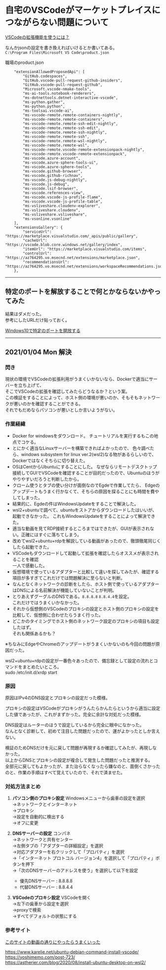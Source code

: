 # 自宅のVSCodeがマーケットプレイスにつながらない問題について

[VSCodeの拡張機能を使うには？](https://gbw-portal.appspot.com/pages/ja/pageview.html?page=vscode%2Fp005%2Ehtml)

なんかjsonの設定を書き換えればいけるとか書いてある。  
`C:\Program Files\Microsoft VS Code\product.json`  

職場のproduct.json  

```json:
    "extensionAllowedProposedApi": [
        "GitHub.codespaces",
        "GitHub.vscode-pull-request-github-insiders",
        "GitHub.vscode-pull-request-github",
        "Microsoft.vscode-nmake-tools",
        "ms-ai-tools.notebook-renderers",
        "ms-dotnettools.dotnet-interactive-vscode",
        "ms-python.gather",
        "ms-python.python",
        "ms-toolsai.vscode-ai",
        "ms-vscode-remote.remote-containers-nightly",
        "ms-vscode-remote.remote-containers",
        "ms-vscode-remote.remote-ssh-edit-nightly",
        "ms-vscode-remote.remote-ssh-edit",
        "ms-vscode-remote.remote-ssh-nightly",
        "ms-vscode-remote.remote-ssh",
        "ms-vscode-remote.remote-wsl-nightly",
        "ms-vscode-remote.remote-wsl",
        "ms-vscode-remote.vscode-remote-extensionpack-nightly",
        "ms-vscode-remote.vscode-remote-extensionpack",
        "ms-vscode.azure-account",
        "ms-vscode.azure-sphere-tools-ui",
        "ms-vscode.azure-sphere-tools",
        "ms-vscode.github-browser",
        "ms-vscode.github-richnav",
        "ms-vscode.js-debug-nightly",
        "ms-vscode.js-debug",
        "ms-vscode.lsif-browser",
        "ms-vscode.references-view",
        "ms-vscode.vscode-js-profile-flame",
        "ms-vscode.vscode-js-profile-table",
        "ms-vsliveshare.cloudenv-explorer",
        "ms-vsliveshare.cloudenv",
        "ms-vsliveshare.vsliveshare",
        "ms-vsonline.vsonline"
    ],
    "extensionsGallery": {
        "serviceUrl": "https://marketplace.visualstudio.com/_apis/public/gallery",
        "cacheUrl": "https://vscode.blob.core.windows.net/gallery/index",
        "itemUrl": "https://marketplace.visualstudio.com/items",
        "controlUrl": "https://az764295.vo.msecnd.net/extensions/marketplace.json",
        "recommendationsUrl": "https://az764295.vo.msecnd.net/extensions/workspaceRecommendations.json.gz"
    },
```

---

## 特定のポートを解放することで何とかならないかやってみた

結果はダメだった。  
参考にしたURLだけ貼っておく。  

[Windows10で特定のポートを開放する](https://support.borndigital.co.jp/hc/ja/articles/360002711593-Windows10%E3%81%A7%E7%89%B9%E5%AE%9A%E3%81%AE%E3%83%9D%E3%83%BC%E3%83%88%E3%82%92%E9%96%8B%E6%94%BE%E3%81%99%E3%82%8B)

---

## 2021/01/04 Mon 解決

### 閃き

現状の環境でVSCodeの拡張利用がうまくいかないなら、Dockerで適当にサーバーを立ち上げて、  
そこでVSCodeの拡張を確認してみたらどうなるか？という案。  
この検証をすることによって、ホスト側の環境が悪いのか、そもそもネットワークが悪いのかを確認することができる。  
それでもだめならパソコンが悪いとしか言いようがない。  

### 作業経緯

- Docker for windowsをダウンロード。
チュートリアルを実行するもこの地点でコケる。  
- とにかく適当なLinuxサーバーを構築できればよかったので、
  色々調べたら、windows subsystem for linux ver.2(wsl2)なる物があるらしいので、Dockerではなくそちらに切り替えた。  
- OSはCentからUbuntuにすることにした。
  なぜならリモートデスクトップ接続してGUIでVSCodeを確認することが目的だったので、Ubuntuのほうがやりやすいだろうと判断したから。  
- クローム使うとタブの使い分けが面倒なのでEgdeで作業してたら、
  Edgeのアップデートもうまく行かなくて、そちらの原因を探ることにも時間を費やしてしまった。  
- 結果的に、Egdeの件はWindowsUpdateをすることで解決した。  
- wsl2+ubuntuで調べて、ubuntuをストアからダウンロードしたはいいが、起動できなかった。
  これもWindowsUpdateをすることによって解決できた。  
- 適当な動画を見てRDP接続するところまではできたが、GUIが表示されない。正確にはすぐに落ちてしまう。  
- 改めてwsl2+ubuntu+rdpを解説している動画があったので、徹頭徹尾同じくしたら起動できた。  
- VSCodeもダウンロードして起動して拡張を確認したらオススメが表示されることを確認  
  一人で感動した。  
- 仮想環境で使っているアダプターと比較して違いを探してみたが、確認する項目が多すぎてこれだけでは問題解決に至らないと判断。  
- なんとなくネットワークの診断をしたら、ホスト側で使っているアダプターはDNSによる名前解決が機能していないことが判明。  
- とりあえずグーグルのDNSである。`8.8.8.8` `8.8.4.4`を設定。  
  これだけではうまくいかなかった。  
- それから仮想側のVSCodeのプロキシの設定とホスト側のプロキシの設定を比較して、仮想側に合わせたらうまく行った。  
- どこかのタイミングでホスト側のネットワーク設定のプロキシの項目も設定したはず。  
  それも関係あるかも？  

※ちなみにEdgeやChromeのアップデートがうまくいかないのも今回の問題が原因だった。  

wsl2+ubuntu+rdpの設定が一番色々あったので、備忘録として設定の流れとコマンドをまとめたいところ。  
sudo /etc/init.d/xrdp start  

### 原因

原因はIPv4のDNS設定とプロキシの設定だった模様。  

プロキシの設定はVSCodeがプロキシがうんたらかんたらというから適当に設定した値であったが、これがまずかった。完全に余計な対処だった模様。  

DNS設定はルーターのほうで設定しているから完全に眼中になかった。  
なんとなく診断して、初めて注目した問題だったので、運がよかったとしか言えない。  

検証のためDNSだけを元に戻して問題が再現するか確認してみたが、再現しなかった。  
以上からDNSとプロキシの設定が複合して発生した問題だったと推測する。  
全部元に戻してもよかったが、また治らなくなったら嫌なのと、面倒くさかったのと、作業の手順はすべて覚えていたので、それで済ませた。  

### 対処方法まとめ

1. **パソコン側のプロキシ設定**
  Windowsメニューから歯車の設定を選択  
  →ネットワークとインターネット  
  →プロキシ  
  →設定を自動的に検出する  
  →オフに変更  

2. **DNSサーバーの設定**
  コンパネ  
  →ネットワークと共有センター  
  →左側タブの「アダプターの詳細設定」を選択  
  →対応アダプターを右クリックして「プロパティ」を選択  
  →「インターネット プロトコル バージョン4」を選択して「プロパティ」ボタンを押下  
  →「次のDNSサーバーのアドレスを使う」を選択して以下を設定  
    - 優先DNSサーバー : 8.8.8.8  
    - 代替DNSサーバー : 8.8.4.4  

3. **VSCodeのプロキシ設定**
  VSCodeを開く  
  →左下の歯車から設定を選択  
  →proxyで検索  
  →すべてデフォルトの状態にする  

### 参考サイト

[このサイトの動画の通りにやったらうまくいった](https://www.briteccomputers.co.uk/posts/ubuntu-on-windows-10-with-wsl2-and-gui-setup-via-remote-desktop-2/)

<https://www.karelie.net/ubuntu-debian-command-install-vscode/>
<https://yoshimemo.com/post-723/>
<https://astherier.com/blog/2020/08/install-ubuntu-desktop-on-wsl2/>
